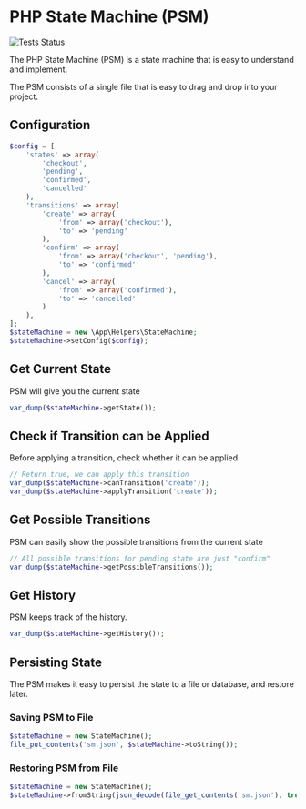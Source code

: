 # PHP State Machine (PSM)


[![Tests Status](https://github.com/lesichkovm/php-state-machine/actions/workflows/php.yml/badge.svg?branch=master)](https://github.com/lesichkovm/php-state-machine/actions/workflows/php.yml)

The PHP State Machine (PSM) is a state machine that is easy to understand and implement.

The PSM consists of a single file that is easy to drag and drop into your project.

## Configuration

```php
$config = [
    'states' => array(
        'checkout',
        'pending',
        'confirmed',
        'cancelled'
    ),
    'transitions' => array(
        'create' => array(
            'from' => array('checkout'),
            'to' => 'pending'
        ),
        'confirm' => array(
            'from' => array('checkout', 'pending'),
            'to' => 'confirmed'
        ),
        'cancel' => array(
            'from' => array('confirmed'),
            'to' => 'cancelled'
        )
    ),
];
$stateMachine = new \App\Helpers\StateMachine;
$stateMachine->setConfig($config);
```

## Get Current State

PSM will give you the current state

```php
var_dump($stateMachine->getState());
```

## Check if Transition can be Applied

Before applying a transition, check whether it can be applied

```php
// Return true, we can apply this transition
var_dump($stateMachine->canTransition('create'));
var_dump($stateMachine->applyTransition('create'));
```

## Get Possible Transitions

PSM can easily show the possible transitions from the current state

```php
// All possible transitions for pending state are just "confirm"
var_dump($stateMachine->getPossibleTransitions());
```

## Get History

PSM keeps track of the history.

```php
var_dump($stateMachine->getHistory());
```

## Persisting State

The PSM makes it easy to persist the state to a file or database, and restore later.

### Saving PSM to File

```php
$stateMachine = new StateMachine();
file_put_contents('sm.json', $stateMachine->toString());
```

### Restoring PSM from File

```php
$stateMachine = new StateMachine();
$stateMachine->fromString(json_decode(file_get_contents('sm.json'), true));
```
